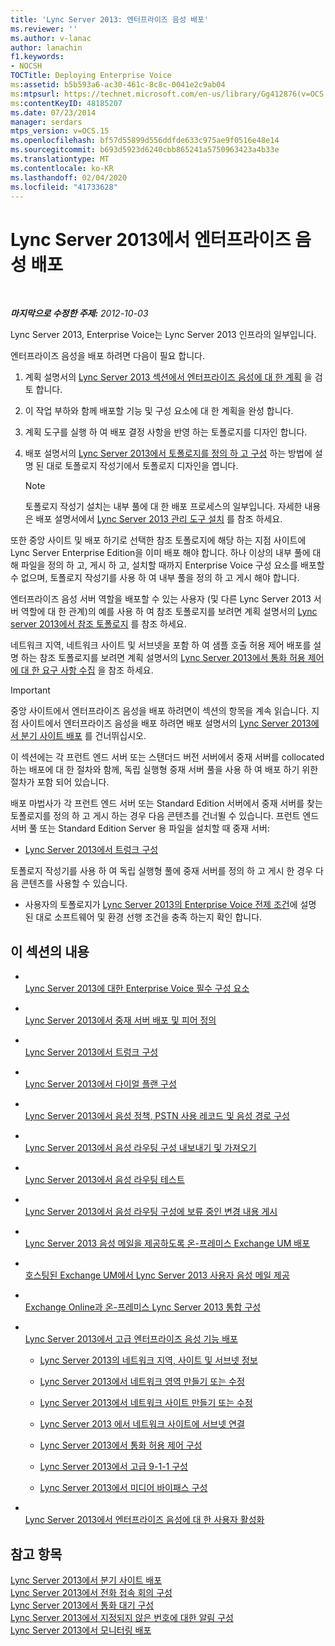 ```yaml
---
title: 'Lync Server 2013: 엔터프라이즈 음성 배포'
ms.reviewer: ''
ms.author: v-lanac
author: lanachin
f1.keywords:
- NOCSH
TOCTitle: Deploying Enterprise Voice
ms:assetid: b5b593a6-ac30-461c-8c8c-0041e2c9ab04
ms:mtpsurl: https://technet.microsoft.com/en-us/library/Gg412876(v=OCS.15)
ms:contentKeyID: 48185207
ms.date: 07/23/2014
manager: serdars
mtps_version: v=OCS.15
ms.openlocfilehash: bf57d55899d556ddfde633c975ae9f0516e48e14
ms.sourcegitcommit: b693d5923d6240cbb865241a5750963423a4b33e
ms.translationtype: MT
ms.contentlocale: ko-KR
ms.lasthandoff: 02/04/2020
ms.locfileid: "41733628"
---
```

<div data-xmlns="http://www.w3.org/1999/xhtml">

<div class="topic" data-xmlns="http://www.w3.org/1999/xhtml" data-msxsl="urn:schemas-microsoft-com:xslt" data-cs="http://msdn.microsoft.com/en-us/">

<div data-asp="http://msdn2.microsoft.com/asp">

# <a name="deploying-enterprise-voice-in-lync-server-2013"></a>Lync Server 2013에서 엔터프라이즈 음성 배포

</div>

<div id="mainSection">

<div id="mainBody">

<span> </span>

_**마지막으로 수정한 주제:** 2012-10-03_

Lync Server 2013, Enterprise Voice는 Lync Server 2013 인프라의 일부입니다.

엔터프라이즈 음성을 배포 하려면 다음이 필요 합니다.

<div id="sectionSection0" class="section">

1.  계획 설명서의 [Lync Server 2013 섹션에서 엔터프라이즈 음성에 대 한 계획](lync-server-2013-planning-for-enterprise-voice.md) 을 검토 합니다.

2.  이 작업 부하와 함께 배포할 기능 및 구성 요소에 대 한 계획을 완성 합니다.

3.  계획 도구를 실행 하 여 배포 결정 사항을 반영 하는 토폴로지를 디자인 합니다.

4.  배포 설명서의 [Lync Server 2013에서 토폴로지를 정의 하 고 구성](lync-server-2013-defining-and-configuring-the-topology.md) 하는 방법에 설명 된 대로 토폴로지 작성기에서 토폴로지 디자인을 엽니다.
    
    <div>
    

    > [!NOTE]  
    > 토폴로지 작성기 설치는 내부 풀에 대 한 배포 프로세스의 일부입니다. 자세한 내용은 배포 설명서에서 <A href="lync-server-2013-install-lync-server-administrative-tools.md">Lync Server 2013 관리 도구 설치</A> 를 참조 하세요.

    
    </div>

또한 중앙 사이트 및 배포 하기로 선택한 참조 토폴로지에 해당 하는 지점 사이트에 Lync Server Enterprise Edition을 이미 배포 해야 합니다. 하나 이상의 내부 풀에 대해 파일을 정의 하 고, 게시 하 고, 설치할 때까지 Enterprise Voice 구성 요소를 배포할 수 없으며, 토폴로지 작성기를 사용 하 여 내부 풀을 정의 하 고 게시 해야 합니다.

</div>

<div id="sectionSection1" class="section">

<div class="subSection">

엔터프라이즈 음성 서버 역할을 배포할 수 있는 사용자 (및 다른 Lync Server 2013 서버 역할에 대 한 관계)의 예를 사용 하 여 참조 토폴로지를 보려면 계획 설명서의 [Lync server 2013에서 참조 토폴로지](lync-server-2013-reference-topologies.md) 를 참조 하세요.

네트워크 지역, 네트워크 사이트 및 서브넷을 포함 하 여 샘플 호출 허용 제어 배포를 설명 하는 참조 토폴로지를 보려면 계획 설명서의 [Lync Server 2013에서 통화 허용 제어에 대 한 요구 사항 수집](lync-server-2013-example-of-gathering-your-requirements-for-call-admission-control.md) 을 참조 하세요.

</div>

</div>

<div id="sectionSection2" class="section">

<div>


> [!IMPORTANT]  
> 중앙 사이트에서 엔터프라이즈 음성을 배포 하려면이 섹션의 항목을 계속 읽습니다. 지점 사이트에서 엔터프라이즈 음성을 배포 하려면 배포 설명서의 <A href="lync-server-2013-deploying-branch-sites.md">Lync Server 2013에서 분기 사이트 배포</A> 를 건너뛰십시오.



</div>

이 섹션에는 각 프런트 엔드 서버 또는 스탠더드 버전 서버에서 중재 서버를 collocated 하는 배포에 대 한 절차와 함께, 독립 실행형 중재 서버 풀을 사용 하 여 배포 하기 위한 절차가 포함 되어 있습니다.

배포 마법사가 각 프런트 엔드 서버 또는 Standard Edition 서버에서 중재 서버를 찾는 토폴로지를 정의 하 고 게시 하는 경우 다음 콘텐츠를 건너뛸 수 있습니다. 프런트 엔드 서버 풀 또는 Standard Edition Server 용 파일을 설치할 때 중재 서버:

  - [Lync Server 2013에서 트렁크 구성](lync-server-2013-configuring-trunks.md)

토폴로지 작성기를 사용 하 여 독립 실행형 풀에 중재 서버를 정의 하 고 게시 한 경우 다음 콘텐츠를 사용할 수 있습니다.

  - 사용자의 토폴로지가 [Lync Server 2013의 Enterprise Voice 전제 조건](lync-server-2013-enterprise-voice-prerequisites.md)에 설명 된 대로 소프트웨어 및 환경 선행 조건을 충족 하는지 확인 합니다.

</div>

<div>

## <a name="in-this-section"></a>이 섹션의 내용

  - <span></span>  
    [Lync Server 2013에 대한 Enterprise Voice 필수 구성 요소](lync-server-2013-enterprise-voice-prerequisites.md)

  - <span></span>  
    [Lync Server 2013에서 중재 서버 배포 및 피어 정의](lync-server-2013-deploying-mediation-servers-and-defining-peers.md)

  - <span></span>  
    [Lync Server 2013에서 트렁크 구성](lync-server-2013-configuring-trunks.md)

  - <span></span>  
    [Lync Server 2013에서 다이얼 플랜 구성](lync-server-2013-configuring-dial-plans.md)

  - <span></span>  
    [Lync Server 2013에서 음성 정책, PSTN 사용 레코드 및 음성 경로 구성](lync-server-2013-configuring-voice-policies-pstn-usage-records-and-voice-routes.md)

  - <span></span>  
    [Lync Server 2013에서 음성 라우팅 구성 내보내기 및 가져오기](lync-server-2013-exporting-and-importing-voice-routing-configuration.md)

  - <span></span>  
    [Lync Server 2013에서 음성 라우팅 테스트](lync-server-2013-test-voice-routing.md)

  - <span></span>  
    [Lync Server 2013에서 음성 라우팅 구성에 보류 중인 변경 내용 게시](lync-server-2013-publish-pending-changes-to-the-voice-routing-configuration.md)

  - <span></span>  
    [Lync Server 2013 음성 메일을 제공하도록 온-프레미스 Exchange UM 배포](lync-server-2013-deploying-on-premises-exchange-um-to-provide-lync-server-2013-voice-mail.md)

  - <span></span>  
    [호스팅된 Exchange UM에서 Lync Server 2013 사용자 음성 메일 제공](lync-server-2013-providing-lync-server-users-voice-mail-on-hosted-exchange-um.md)

  - <span></span>  
    [Exchange Online과 온-프레미스 Lync Server 2013 통합 구성](lync-server-2013-configuring-on-premises-lync-server-integration-with-exchange-online.md)

  - <span></span>  
    [Lync Server 2013에서 고급 엔터프라이즈 음성 기능 배포](lync-server-2013-deploying-advanced-enterprise-voice-features.md)
    
      - [Lync Server 2013의 네트워크 지역, 사이트 및 서브넷 정보](lync-server-2013-about-network-regions-sites-and-subnets.md)
    
      - [Lync Server 2013에서 네트워크 영역 만들기 또는 수정](lync-server-2013-create-or-modify-a-network-region.md)
    
      - [Lync Server 2013에서 네트워크 사이트 만들기 또는 수정](lync-server-2013-create-or-modify-a-network-site.md)
    
      - [Lync Server 2013 에서 네트워크 사이트에 서브넷 연결](lync-server-2013-associate-a-subnet-with-a-network-site.md)
    
      - [Lync Server 2013에서 통화 허용 제어 구성](lync-server-2013-configure-call-admission-control.md)
    
      - [Lync Server 2013에서 고급 9-1-1 구성](lync-server-2013-configure-enhanced-9-1-1.md)
    
      - [Lync Server 2013에서 미디어 바이패스 구성](lync-server-2013-configure-media-bypass.md)

  - <span></span>  
    [Lync Server 2013에서 엔터프라이즈 음성에 대 한 사용자 활성화](lync-server-2013-enable-users-for-enterprise-voice.md)

</div>

<div>

## <a name="see-also"></a>참고 항목


[Lync Server 2013에서 분기 사이트 배포](lync-server-2013-deploying-branch-sites.md)  
[Lync Server 2013에서 전화 접속 회의 구성](lync-server-2013-configuring-dial-in-conferencing.md)  
[Lync Server 2013에서 통화 대기 구성](lync-server-2013-configuring-call-park.md)  
[Lync Server 2013에서 지정되지 않은 번호에 대한 알림 구성](lync-server-2013-configuring-announcements-for-unassigned-numbers.md)  
[Lync Server 2013에서 모니터링 배포](lync-server-2013-deploying-monitoring.md)  
  

</div>

</div>

<span> </span>

</div>

</div>

</div>

